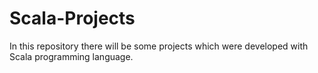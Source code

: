 # Scala-Projects
In this repository there will be some projects which were developed with Scala programming language.
